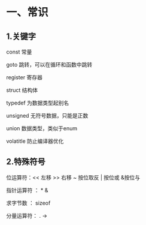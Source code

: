 # 一、常识



## 1.关键字

const 常量

goto 跳转，可以在循环和函数中跳转

register 寄存器

struct 结构体

typedef 为数据类型起别名

unsigned 无符号数据，只能是正数

union 数据类型，类似于enum

volatitle 防止编译器优化





## 2.特殊符号

位运算符：<<  左移       >> 右移      ~ 按位取反     | 按位或      &按位与

指针运算符  ： *    &

求字节数 ： sizeof

分量运算符：  .     ->



























































































